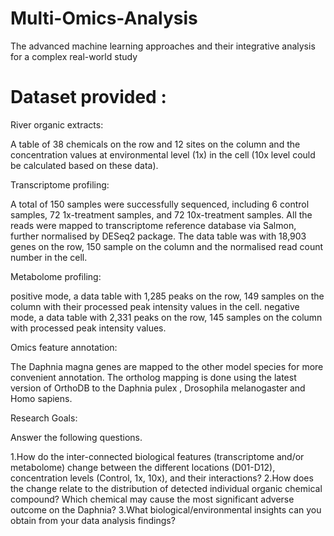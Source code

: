 # Multi-Omics-Analysis
The advanced machine learning approaches and their integrative analysis for a complex real-world study

# Dataset provided :

River organic extracts:

A table of 38 chemicals on the row and 12 sites on the column and the concentration values at environmental level (1x) in the cell (10x level could be calculated based on these data).

Transcriptome profiling:

A total of 150 samples were successfully sequenced, including 6 control samples, 72 1x-treatment samples, and 72 10x-treatment samples. All the reads were mapped to transcriptome reference database via Salmon, further normalised by DESeq2 package. The data table was with 18,903 genes on the row, 150 sample on the column and the normalised read count number in the cell.

Metabolome profiling:

positive mode, a data table with 1,285 peaks on the row, 149 samples on the column with their processed peak intensity values in the cell.
negative mode, a data table with 2,331 peaks on the row, 145 samples on the column with processed peak intensity values.

Omics feature annotation:

The Daphnia magna genes are mapped to the other model species for more convenient annotation. The ortholog mapping is done using the latest version of OrthoDB to the Daphnia pulex , Drosophila melanogaster and Homo sapiens. 

Research Goals:

Answer the following questions.

1.How do the inter-connected biological features (transcriptome and/or metabolome) change between the different locations (D01-D12), concentration levels (Control, 1x, 10x), and their interactions?
2.How does the change relate to the distribution of detected individual organic chemical compound? Which chemical may cause the most significant adverse outcome on the Daphnia?
3.What biological/environmental insights can you obtain from your data analysis findings? 
